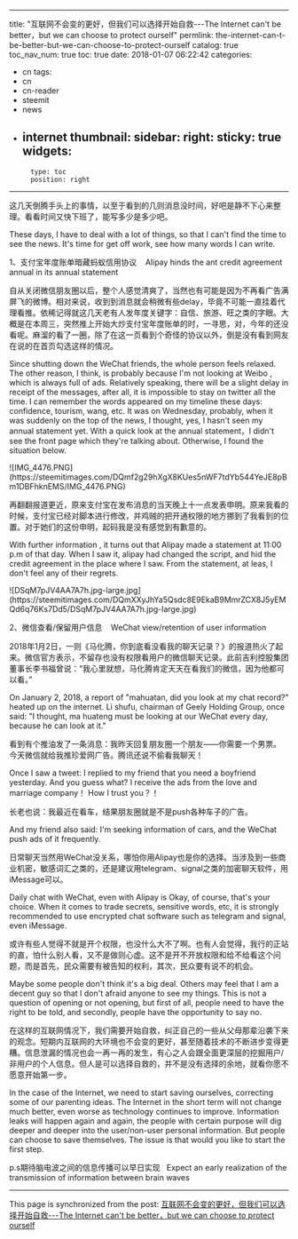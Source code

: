 
---
title: "互联网不会变的更好，但我们可以选择开始自救---The Internet can't be better，but we can choose to protect ourself"
permlink: the-internet-can-t-be-better-but-we-can-choose-to-protect-ourself
catalog: true
toc_nav_num: true
toc: true
date: 2018-01-07 06:22:42
categories:
- cn
tags:
- cn
- cn-reader
- steemit
- news
- internet
thumbnail: 
sidebar:
    right:
        sticky: true
widgets:
    -
        type: toc
        position: right
---


<p>这几天倒腾手头上的事情，以至于看到的几则消息没时间，好吧是静不下心来整理。看看时间又快下班了，能写多少是多少吧。</p>
<p>These days, I have to deal with a lot of things, so that I can't find the time to see the news. It's time for get off work, see how many words I can write.</p>
<p>1、支付宝年度账单暗藏蚂蚁信用协议 &nbsp;&nbsp;&nbsp;Alipay hinds the ant credit agreement annual in its annual statement&nbsp;</p>
<p>自从关闭微信朋友圈以后，整个人感觉清爽了，当然也有可能是因为不再看广告满屏飞的微博。相对来说，收到到消息就会稍微有些delay，毕竟不可能一直挂着代理看推。依稀记得就这几天老有人发年度关键字：自信、旅游、旺之类的字眼。大概是在本周三，突然推上开始大炒支付宝年度账单的时，一寻思，对，今年的还没看呢。麻溜的看了一圈，除了在这一页看到个奇怪的协议以外，倒是没有看到网友在说的在首页勾选这样的情况。</p>
<p>Since shutting down the WeChat friends, the whole person feels relaxed. The other reason, I think, is probably because I'm not looking at Weibo , which is always full of ads. Relatively speaking, there will be a slight delay in receipt of the messages, after all, it is impossible to stay on twitter all the time. I can remember the words appeared on my timeline these days: confidence, tourism, wang, etc. It was on Wednesday, probably, when it was suddenly on the top of the news, I thought, yes, I hasn't seen my annual statement yet. With a quick look at the annual statement，I didn't see the front page which they're talking about. Otherwise, I found the situation below.</p>
<p>![IMG_4476.PNG](https://steemitimages.com/DQmf2g29hXgX8KUes5nWF7tdYb544YeJE8pBm1DBFhknEMS/IMG_4476.PNG)</p>
<p>再翻翻报道更近，原来支付宝在发布消息的当天晚上十一点发表申明。原来我看的时候，支付宝已经对脚本进行修改，并鸡贼的把开通权限的地方挪到了我看到的位置。对于她们的这份申明，起码我是没有感觉到有歉意的。
<p>With further information , it turns out that Alipay made a statement at 11:00 p.m of that day. When I saw it, alipay had changed the script, and hid the credit agreement in the place where I saw. From the statement, at leas, I don't feel any of their regrets.</p>
![DSqM7pJV4AA7A7h.jpg-large.jpg](https://steemitimages.com/DQmXXyJhYa5Qsdc8E9EkaB9MmrZCX8J5yEMQd6q76Ks7Dd5/DSqM7pJV4AA7A7h.jpg-large.jpg)</p>
<p>2、微信查看/保留用户信息 &nbsp;&nbsp;&nbsp;WeChat view/retention of user information</p>
<p>2018年1月2日，一则《马化腾，你到底看没看我的聊天记录？》的报道热火了起来。微信官方表示，不留存也没有权限看用户的微信聊天记录。此前吉利控股集团董事长李书福曾说：“我心里就想，马化腾肯定天天在看我们的微信，因为他都可以看。”</p>
<p>On January 2, 2018, a report of "mahuatan, did you look at my chat record?" heated up on the internet. Li shufu, chairman of Geely Holding Group, once said: "I thought, ma huateng must be looking at our WeChat every day, because he can look at it."</p>
<p>看到有个推油发了一条消息：我昨天回复朋友圈一个朋友——你需要一个男票。 今天微信就给我推珍爱网广告。腾讯还说不偷看我聊天！</p>
<p>Once I saw a tweet: I replied to my friend that you need a boyfriend yesterday. And you guess what? I receive the ads from the love and marriage company！ How I trust you？！</p>
<p>长老也说：我最近在看车，结果朋友圈就是不是push各种车子的广告。</p>
<p>And my friend also said: I'm seeking information of cars, and the WeChat push ads of it frequently.</p>
<p>日常聊天当然用WeChat没关系，哪怕你用Alipay也是你的选择。当涉及到一些商业机密，敏感词汇之类的，还是建议用telegram、signal之类的加密聊天软件，用iMessage可以。</p>
<p>Daily chat with WeChat, even with Alipay is Okay, of course, that's your choice. When it comes to trade secrets, sensitive words, etc, it is strongly recommended to use encrypted chat software such as telegram and signal, even iMessage.</p>
<p>或许有些人觉得不就是开个权限，也没什么大不了啊。也有人会觉得，我行的正站的直，怕什么别人看，又不是做则心虚。这不是开不开放权限和给不给看这个问题，而是首先，民众需要有被告知的权利，其次，民众要有说不的机会。</p>
<p>Maybe some people don't think it's a big deal. Others may feel that I am a decent guy so that I don't afraid anyone to see my things. This is not a question of opening or not opening, but first of all, people need to have the right to be told, and secondly, people have the opportunity to say no.</p>
<p>在这样的互联网情况下，我们需要开始自救，纠正自己的一些从父母那辈沿袭下来的观念。短期内互联网的大环境也不会变的更好，甚至随着技术的不断进步变得更糟。信息泄漏的情况也会一再一再的发生，有心之人会跟全面更深层的挖掘用户/非用户的个人信息。但人是可以选择自救的，并不是没有选择的余地，就看你愿不愿意开始第一步。</p>
<p>In the case of the Internet, we need to start saving ourselves, correcting some of our parenting ideas. The Internet in the short term will not change much better, even worse as technology continues to improve. Information leaks will happen again and again, the people with certain purpose will dig deeper and deeper into the user/non-user personal information. But people can choose to save themselves. The issue is that would you like to start the first step.</p>
<p>p.s期待脑电波之间的信息传播可以早日实现 &nbsp;&nbsp;Expect an early realization of the transmission of information between brain waves</p>
</html>

- - -

This page is synchronized from the post: [互联网不会变的更好，但我们可以选择开始自救---The Internet can't be better，but we can choose to protect ourself](https://steemit.com/@nostalgic1212/the-internet-can-t-be-better-but-we-can-choose-to-protect-ourself)
